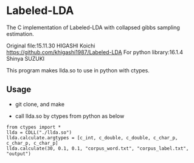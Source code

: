 # Labeled-LDA
The C implementation of Labeled-LDA with collapsed gibbs sampling estimation. 

Original file:15.11.30 HIGASHI Koichi https://github.com/khigashi1987/Labeled-LDA
For python library:16.1.4 Shinya SUZUKI

This program makes llda.so to use in python with ctypes.

## Usage

* git clone, and make

* call llda.so by ctypes from python as below

```lang:python
from ctypes import *
llda = CDLL("./llda.so")
llda.calculate.argtypes = [c_int, c_double, c_double, c_char_p, c_char_p, c_char_p]
llda.calculate(30, 0.1, 0.1, "corpus_word.txt", "corpus_label.txt", "output")
```

